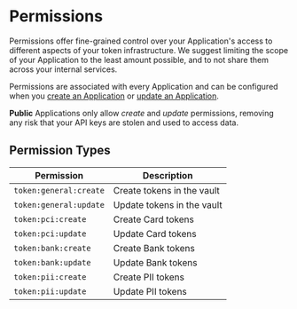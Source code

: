 # Permissions

Permissions offer fine-grained control over your Application's access to different aspects of your token infrastructure. We suggest limiting the scope of your Application to the least amount possible, and to not share them across your internal services.

Permissions are associated with every Application and can be configured when you [create an Application](/api-reference#applications-create-application) or [update an Application](/api-reference#applications-update-application). 

**Public** Applications only allow _create_ and _update_ permissions, removing any risk that your API keys are stolen and used to access data.

## Permission Types

| Permission             | Description                |
|------------------------|----------------------------|
| `token:general:create` | Create tokens in the vault |
| `token:general:update` | Update tokens in the vault |
| `token:pci:create`     | Create Card tokens  |
| `token:pci:update`     | Update Card tokens  |
| `token:bank:create`    | Create Bank tokens  |
| `token:bank:update`    | Update Bank tokens  |
| `token:pii:create`    | Create PII tokens  |
| `token:pii:update`    | Update PII tokens  |
